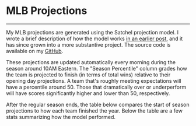 # MLB Projections

---

My MLB projections are generated using the Satchel projection model. I wrote a brief description of how the model works [in an earlier post](https://andersonfrailey.github.io/blog/Building-an-MLB-Prediction-Model-in-an-Evening.html), and it has since grown into a more substantive project. The source code is available on my [GitHub](https://github.com/andersonfrailey/satchel/tree/main).

These projections are updated automatically every morning during the season around 10AM Eastern. The "Season Percentile" column grades how the team is projected to finish (in terms of total wins) relative to their opening day projections. A team that's roughly meeting expectations will have a percentile around 50. Those that dramatically over or underperform will have scores significantly higher and lower than 50, respectively.

After the regular season ends, the table below compares the start of season projections to how each team finished the year. Below the table are a few stats summarizing how the model performed.
